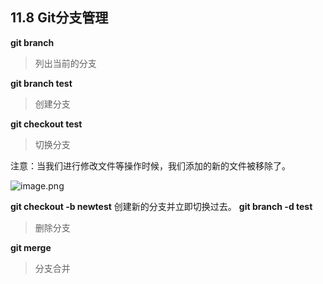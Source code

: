 ## 11.8 Git分支管理

**git branch**
> 列出当前的分支


**git branch test**
> 创建分支



**git checkout test**
> 切换分支



注意：当我们进行修改文件等操作时候，我们添加的新的文件被移除了。

![image.png](https://cdn.nlark.com/yuque/0/2019/png/194309/1554963067716-f0dc4017-b09c-4bd2-a3ed-161df38a5e73.png#align=left&display=inline&height=260&name=image.png&originHeight=325&originWidth=720&size=34802&status=done&width=576)

**git checkout -b newtest**
创建新的分支并立即切换过去。
**git branch -d test**
> 删除分支



**git merge**
> 分支合并
